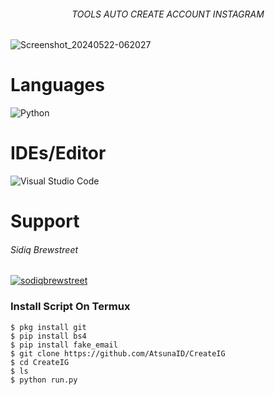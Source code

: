 
<h6 align="center"> 
  TOOLS AUTO CREATE ACCOUNT INSTAGRAM
</h6>

![Screenshot_20240522-062027](https://github.com/AtsunaID/CreateIG/assets/136549133/47b75ff1-3168-4cb9-a943-d8b61f1e37b4.jpg)

# Languages
![Python](https://img.shields.io/badge/python-3670A0?style=for-the-badge&logo=python&logoColor=ffdd54)
# IDEs/Editor
<img alt="Visual Studio Code" src="https://img.shields.io/badge/VisualStudioCode-0078d7.svg?style=for-the-badge&logo=visual-studio-code&logoColor=white"/>

# Support 
<h6>
  Sidiq Brewstreet
</h6>
<a href="https://github.com/sidiqbrewstreet" target="_blank">
   	<img alt="sodiqbrewstreet" src="https://img.shields.io/badge/github-%23121011.svg?style=for-the-badge&logo=github&logoColor=white"/>
</a>

### Install Script On Termux

``` 
$ pkg install git 
$ pip install bs4 
$ pip install fake_email 
$ git clone https://github.com/AtsunaID/CreateIG 
$ cd CreateIG 
$ ls 
$ python run.py
``` 
